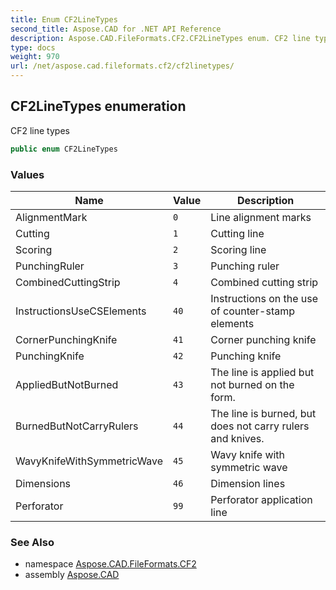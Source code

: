 ```yaml
---
title: Enum CF2LineTypes
second_title: Aspose.CAD for .NET API Reference
description: Aspose.CAD.FileFormats.CF2.CF2LineTypes enum. CF2 line types
type: docs
weight: 970
url: /net/aspose.cad.fileformats.cf2/cf2linetypes/
---
```

## CF2LineTypes enumeration

CF2 line types

```csharp
public enum CF2LineTypes
```

### Values

| Name | Value | Description |
| --- | --- | --- |
| AlignmentMark | `0` | Line alignment marks |
| Cutting | `1` | Cutting line |
| Scoring | `2` | Scoring line |
| PunchingRuler | `3` | Punching ruler |
| CombinedCuttingStrip | `4` | Combined cutting strip |
| InstructionsUseCSElements | `40` | Instructions on the use of counter-stamp elements |
| CornerPunchingKnife | `41` | Corner punching knife |
| PunchingKnife | `42` | Punching knife |
| AppliedButNotBurned | `43` | The line is applied but not burned on the form. |
| BurnedButNotCarryRulers | `44` | The line is burned, but does not carry rulers and knives. |
| WavyKnifeWithSymmetricWave | `45` | Wavy knife with symmetric wave |
| Dimensions | `46` | Dimension lines |
| Perforator | `99` | Perforator application line |

### See Also

* namespace [Aspose.CAD.FileFormats.CF2](../../aspose.cad.fileformats.cf2/)
* assembly [Aspose.CAD](../../)


